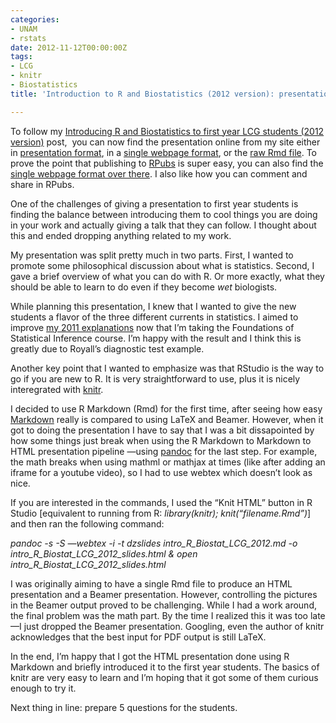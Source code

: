 ```yaml
---
categories:
- UNAM
- rstats
date: 2012-11-12T00:00:00Z
tags:
- LCG
- knitr
- Biostatistics
title: 'Introduction to R and Biostatistics (2012 version): presentation'

---
```


<p>To follow my <a href="http://fellgernon.tumblr.com/post/34677935591/introducing-r-and-biostatistics-to-first-year-lcg#.UKFlW-Oe918">Introducing R and Biostatistics to first year LCG students (2012 version)</a> post,  you can now find the presentation online from my site either in <a href="http://www.biostat.jhsph.edu/~lcollado/lcg/introR2012/intro_R_Biostat_LCG_2012_slides.html">presentation format</a>, in a <a href="http://www.biostat.jhsph.edu/~lcollado/lcg/introR2012/intro_R_Biostat_LCG_2012.html">single webpage format</a>, or the <a href="http://www.biostat.jhsph.edu/~lcollado/lcg/introR2012/intro_R_Biostat_LCG_2012.Rmd">raw Rmd file</a>. To prove the point that publishing to <a href="http://rpubs.com/">RPubs</a> is super easy, you can also find the <a href="http://rpubs.com/lcollado/2618">single webpage format over there</a>. I also like how you can comment and share in RPubs.</p>
<p>One of the challenges of giving a presentation to first year students is finding the balance between introducing them to cool things you are doing in your work and actually giving a talk that they can follow. I thought about this and ended dropping anything related to my work.</p>
<p>My presentation was split pretty much in two parts. First, I wanted to promote some philosophical discussion about what is statistics. Second, I gave a brief overview of what you can do with R. Or more exactly, what they should be able to learn to do even if they become <em>wet </em>biologists.</p>
<p>While planning this presentation, I knew that I wanted to give the new students a flavor of the three different currents in statistics. I aimed to improve <a href="http://fellgernon.tumblr.com/post/13739343319/introducing-biostatistics-to-first-year-lcg-students#.UKFl6uOe918">my 2011 explanations</a> now that I&#8217;m taking the Foundations of Statistical Inference course. I&#8217;m happy with the result and I think this is greatly due to Royall&#8217;s diagnostic test example.</p>
<p>Another key point that I wanted to emphasize was that RStudio is the way to go if you are new to R. It is very straightforward to use, plus it is nicely interegrated with <a href="http://yihui.name/knitr/">knitr</a>.</p>
<p>I decided to use R Markdown (Rmd) for the first time, after seeing how easy <a href="http://daringfireball.net/projects/markdown/">Markdown</a> really is compared to using LaTeX and Beamer. However, when it got to doing the presentation I have to say that I was a bit dissapointed by how some things just break when using the R Markdown to Markdown to HTML presentation pipeline —using <a href="http://johnmacfarlane.net/pandoc/">pandoc</a> for the last step. For example, the math breaks when using mathml or mathjax at times (like after adding an iframe for a youtube video), so I had to use webtex which doesn&#8217;t look as nice.</p>
<p>If you are interested in the commands, I used the &#8220;Knit HTML&#8221; button in R Studio [equivalent to running from R: <em>library(knitr); knit(&#8220;filename.Rmd&#8221;)</em>] and then ran the following command:</p>
<p><em>pandoc -s -S &#8212;webtex -i -t dzslides intro_R_Biostat_LCG_2012.md -o intro_R_Biostat_LCG_2012_slides.html &amp; open intro_R_Biostat_LCG_2012_slides.html</em></p>
<p>I was originally aiming to have a single Rmd file to produce an HTML presentation and a Beamer presentation. However, controlling the pictures in the Beamer output proved to be challenging. While I had a work around, the final problem was the math part. By the time I realized this it was too late —I just dropped the Beamer presentation. Googling, even the author of knitr acknowledges that the best input for PDF output is still LaTeX.</p>
<p>In the end, I&#8217;m happy that I got the HTML presentation done using R Markdown and briefly introduced it to the first year students. The basics of knitr are very easy to learn and I&#8217;m hoping that it got some of them curious enough to try it.</p>
<p>Next thing in line: prepare 5 questions for the students.</p>

